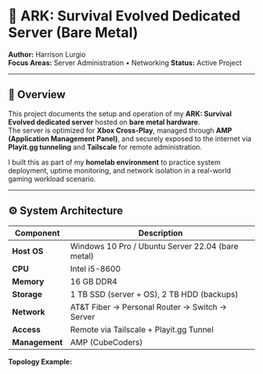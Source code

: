 # 🦖 ARK: Survival Evolved Dedicated Server (Bare Metal)

**Author:** Harrison Lurgio  
**Focus Areas:** Server Administration • Networking 
**Status:** Active Project  

---

## 📖 Overview
This project documents the setup and operation of my **ARK: Survival Evolved dedicated server** hosted on **bare metal hardware**.  
The server is optimized for **Xbox Cross-Play**, managed through **AMP (Application Management Panel)**, and securely exposed to the internet via **Playit.gg tunneling** and **Tailscale** for remote administration.

I built this as part of my **homelab environment** to practice system deployment, uptime monitoring, and network isolation in a real-world gaming workload scenario.

---

## ⚙️ System Architecture

| Component | Description |
|------------|-------------|
| **Host OS** | Windows 10 Pro / Ubuntu Server 22.04 (bare metal) |
| **CPU** | Intel i5-8600 |
| **Memory** | 16 GB DDR4 |
| **Storage** | 1 TB SSD (server + OS), 2 TB HDD (backups) |
| **Network** | AT&T Fiber → Personal Router → Switch → Server |
| **Access** | Remote via Tailscale + Playit.gg Tunnel |
| **Management** | AMP (CubeCoders) |

**Topology Example:**



